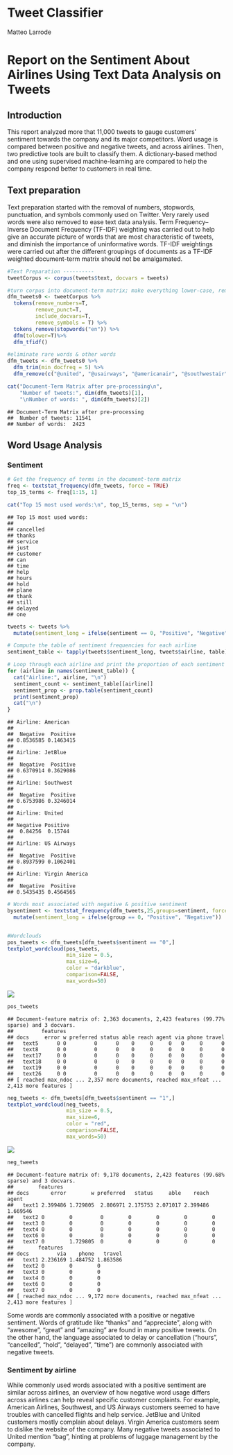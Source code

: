 Tweet Classifier
================
Matteo Larrode

# Report on the Sentiment About Airlines Using Text Data Analysis on Tweets

## Introduction

This report analyzed more that 11,000 tweets to gauge customers’
sentiment towards the company and its major competitors. Word usage is
compared between positive and negative tweets, and across airlines.
Then, two predictive tools are built to classify them. A
dictionary-based method and one using supervised machine-learning are
compared to help the company respond better to customers in real time.

## Text preparation

Text preparation started with the removal of numbers, stopwords,
punctuation, and symbols commonly used on Twitter. Very rarely used
words were also removed to ease text data analysis. Term
Frequency–Inverse Document Frequency (TF-IDF) weighting was carried out
to help give an accurate picture of words that are most characteristic
of tweets, and diminish the importance of uninformative words. TF-IDF
weightings were carried out after the different groupings of documents
as a TF-IDF weighted document-term matrix should not be amalgamated.

``` r
#Text Preparation ----------
tweetCorpus <- corpus(tweets$text, docvars = tweets)

#turn corpus into document-term matrix; make everything lower-case, remove numbers, punctuation and stopwords; TF-IDF weighting; remove airline names
dfm_tweets0 <- tweetCorpus %>%
  tokens(remove_numbers=T,
         remove_punct=T,
         include_docvars=T,
         remove_symbols = T) %>%
  tokens_remove(stopwords("en")) %>%
  dfm(tolower=T)%>%
  dfm_tfidf()

#eliminate rare words & other words
dfm_tweets <- dfm_tweets0 %>% 
  dfm_trim(min_docfreq = 5) %>% 
  dfm_remove(c("@united", "@usairways", "@americanair", "@southwestair", "@jetblue", "@virginamerica", "flight", "amp", "aa", "get", "now", "united", "jetblue", "us"))

cat("Document-Term Matrix after pre-processing\n", 
    "Number of tweets:", dim(dfm_tweets)[1], 
    "\nNumber of words: ", dim(dfm_tweets)[2])
```

    ## Document-Term Matrix after pre-processing
    ##  Number of tweets: 11541 
    ## Number of words:  2423

## Word Usage Analysis

### Sentiment

``` r
# Get the frequency of terms in the document-term matrix
freq <- textstat_frequency(dfm_tweets, force = TRUE)
top_15_terms <- freq[1:15, 1]

cat("Top 15 most used words:\n", top_15_terms, sep = "\n")
```

    ## Top 15 most used words:
    ## 
    ## cancelled
    ## thanks
    ## service
    ## just
    ## customer
    ## can
    ## time
    ## help
    ## hours
    ## hold
    ## plane
    ## thank
    ## still
    ## delayed
    ## one

``` r
tweets <- tweets %>%
  mutate(sentiment_long = ifelse(sentiment == 0, "Positive", "Negative"))

# Compute the table of sentiment frequencies for each airline
sentiment_table <- tapply(tweets$sentiment_long, tweets$airline, table)

# Loop through each airline and print the proportion of each sentiment
for (airline in names(sentiment_table)) {
  cat("Airline:", airline, "\n")
  sentiment_count <- sentiment_table[[airline]]
  sentiment_prop <- prop.table(sentiment_count)
  print(sentiment_prop)
  cat("\n")
}
```

    ## Airline: American 
    ## 
    ##  Negative  Positive 
    ## 0.8536585 0.1463415 
    ## 
    ## Airline: JetBlue 
    ## 
    ##  Negative  Positive 
    ## 0.6370914 0.3629086 
    ## 
    ## Airline: Southwest 
    ## 
    ##  Negative  Positive 
    ## 0.6753986 0.3246014 
    ## 
    ## Airline: United 
    ## 
    ## Negative Positive 
    ##  0.84256  0.15744 
    ## 
    ## Airline: US Airways 
    ## 
    ##  Negative  Positive 
    ## 0.8937599 0.1062401 
    ## 
    ## Airline: Virgin America 
    ## 
    ##  Negative  Positive 
    ## 0.5435435 0.4564565

``` r
# Words most associated with negative & positive sentiment
bysentiment <- textstat_frequency(dfm_tweets,25,groups=sentiment, force=T) %>%
  mutate(sentiment_long = ifelse(group == 0, "Positive", "Negative"))


#Wordclouds
pos_tweets <- dfm_tweets[dfm_tweets$sentiment == "0",]
textplot_wordcloud(pos_tweets,
                   min_size = 0.5,
                   max_size=6,
                   color = "darkblue",
                   comparison=FALSE, 
                   max_words=50)
```

![](README_files/figure-gfm/unnamed-chunk-1-1.png)<!-- -->

``` r
pos_tweets
```

    ## Document-feature matrix of: 2,363 documents, 2,423 features (99.77% sparse) and 3 docvars.
    ##         features
    ## docs     error w preferred status able reach agent via phone travel
    ##   text5      0 0         0      0    0     0     0   0     0      0
    ##   text8      0 0         0      0    0     0     0   0     0      0
    ##   text17     0 0         0      0    0     0     0   0     0      0
    ##   text18     0 0         0      0    0     0     0   0     0      0
    ##   text19     0 0         0      0    0     0     0   0     0      0
    ##   text26     0 0         0      0    0     0     0   0     0      0
    ## [ reached max_ndoc ... 2,357 more documents, reached max_nfeat ... 2,413 more features ]

``` r
neg_tweets <- dfm_tweets[dfm_tweets$sentiment == "1",]
textplot_wordcloud(neg_tweets,
                   min_size = 0.5,
                   max_size=6,
                   color = "red",
                   comparison=FALSE, 
                   max_words=50)
```

![](README_files/figure-gfm/unnamed-chunk-1-2.png)<!-- -->

``` r
neg_tweets
```

    ## Document-feature matrix of: 9,178 documents, 2,423 features (99.68% sparse) and 3 docvars.
    ##        features
    ## docs       error        w preferred   status     able    reach    agent
    ##   text1 2.399486 1.729805  2.806971 2.175753 2.071017 2.399486 1.669546
    ##   text2 0        0         0        0        0        0        0       
    ##   text3 0        0         0        0        0        0        0       
    ##   text4 0        0         0        0        0        0        0       
    ##   text6 0        0         0        0        0        0        0       
    ##   text7 0        1.729805  0        0        0        0        0       
    ##        features
    ## docs         via    phone   travel
    ##   text1 2.236169 1.484752 1.863586
    ##   text2 0        0        0       
    ##   text3 0        0        0       
    ##   text4 0        0        0       
    ##   text6 0        0        0       
    ##   text7 0        0        0       
    ## [ reached max_ndoc ... 9,172 more documents, reached max_nfeat ... 2,413 more features ]

Some words are commonly associated with a positive or negative
sentiment. Words of gratitude like “thanks” and “appreciate”, along with
“awesome”, “great” and “amazing” are found in many positive tweets. On
the other hand, the language associated to delay or cancellation
(“hours”, “cancelled”, “hold”, “delayed”, “time”) are commonly
associated with negative tweets.

### Sentiment by airline

While commonly used words associated with a positive sentiment are
similar across airlines, an overview of how negative word usage differs
across airlines can help reveal specific customer complaints. For
example, American Airlines, Southwest, and US Airways customers seemed
to have troubles with cancelled flights and help service. JetBlue and
United customers mostly complain about delays. Virgin America customers
seem to dislike the website of the company. Many negative tweets
associated to United mention “bag”, hinting at problems of luggage
management by the company.
